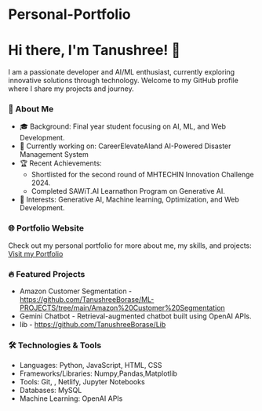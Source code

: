 # Personal-Portfolio

# Hi there, I'm Tanushree! 👋

I am a passionate developer and AI/ML enthusiast, currently exploring innovative solutions through technology. Welcome to my GitHub profile where I share my projects and journey.

### 🚀 About Me
- 🎓 Background: Final year student focusing on AI, ML, and Web Development.
- 💼 Currently working on: CareerElevateAIand AI-Powered Disaster Management System
- 🏆 Recent Achievements: 
  - Shortlisted for the second round of MHTECHIN Innovation Challenge 2024.
  - Completed SAWiT.AI Learnathon Program on Generative AI.
- 🎯 Interests: Generative AI, Machine learning, Optimization, and Web Development.

### 🌐 Portfolio Website
Check out my personal portfolio for more about me, my skills, and projects:
[Visit my Portfolio](creative-rolypoly-43d07b.netlify.app/)

### 🔥 Featured Projects
- Amazon Customer Segmentation - https://github.com/TanushreeBorase/ML-PROJECTS/tree/main/Amazon%20Customer%20Segmentation
- Gemini Chatbot - Retrieval-augmented chatbot built using OpenAI APIs.
- lib - https://github.com/TanushreeBorase/Lib

### 🛠️ Technologies & Tools
- Languages: Python, JavaScript, HTML, CSS
- Frameworks/Libraries: Numpy,Pandas,Matplotlib
- Tools: Git, , Netlify, Jupyter Notebooks
- Databases: MySQL
- Machine Learning: OpenAI APIs
